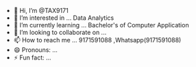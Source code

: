 - 👋 Hi, I’m @TAX9171
- 👀 I’m interested in ... Data Analytics
- 🌱 I’m currently learning ... Bachelor's of Computer Application  
- 💞️ I’m looking to collaborate on ...
- 📫 How to reach me ... 9171591088 ,Whatsapp(9171591088)
- 😄 Pronouns: ...
- ⚡ Fun fact: ...

<!---
TAX9171/TAX9171 is a ✨ special ✨ repository because its `README.md` (this file) appears on your GitHub profile.
You can click the Preview link to take a look at your changes.
--->
